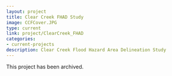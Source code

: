 ```yaml
---
layout: project
title: Clear Creek FHAD Study
image: CCFCover.JPG
type: current
link: project/ClearCreek_FHAD
categories:
- current-projects
description: Clear Creek Flood Hazard Area Delineation Study
---
```

This project has been archived.
